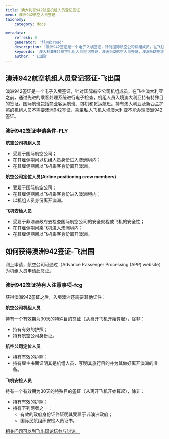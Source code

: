 ```yaml
---
title: 澳大利亚942航空机组人员登记签证
menu: 澳洲942航空人员签证
taxonomy:
    category: docs

metadata:
    refresh: 0
    generator: 'flyabroad'
    description: '澳洲942签证是一个电子入境签证，针对国际航空公司机组成员，在飞往澳大利亚之前，通过先进的乘客处理系统进行电子检查，机组人员入境澳大利亚持有特殊目的签证。国际航班包括商业客运航班、包机和货运航班。持有澳大利亚及新西兰护照的机组人员不需要澳洲942签证，乘坐私人飞机入境澳大利亚不能办理澳洲942签证。'
    keywords: '澳大利亚942航空机组人员登记签证，澳洲942航空人员签证，澳洲942签证'
    author: '飞出国'
---
```


## 澳洲942航空机组人员登记签证-飞出国

澳洲942签证是一个电子入境签证，针对国际航空公司机组成员，在飞往澳大利亚之前，通过先进的乘客处理系统进行电子检查，机组人员入境澳大利亚持有特殊目的签证。国际航班包括商业客运航班、包机和货运航班。持有澳大利亚及新西兰护照的机组人员不需要澳洲942签证，乘坐私人飞机入境澳大利亚不能办理澳洲942签证。

### 澳洲942签证申请条件-FLY

**航空公司机组人员**

* 受雇于国际航空公司；
* 在其雇佣期间以机组人员身份进入澳洲境内；
* 在其雇佣期间以飞机乘客身份离开澳洲。

**航空公司定位人员(Airline positioning crew members)**

* 受雇于国际航空公司；
* 在其雇佣期间以飞机乘客身份进入澳洲境内；
* 以机组人员身份离开澳洲。

**飞机安检人员**

* 受雇于非澳洲政府去检查国际航空公司的安全规程或飞机的安全性；
* 在其雇佣期间乘飞机进入澳洲境内；
* 在其雇佣期间以飞机乘客身份离开澳洲。

## 如何获得澳洲942签证-飞出国

网上申请，航空公司可通过（Advance Passenger Processing (APP) website）为机组人员申请此签证。

### 澳洲942签证持有人注意事项-fcg

获得澳洲942签证之后，入境澳洲还需要其他证件：

**航空公司机组人员**

持有一个有效期为30天的特殊目的签证（从离开飞机开始算起），除非：

* 持有有效的护照；
* 持有航空公司身份证。

**航空公司定位人员**

* 持有有效的护照；
* 持有雇主书面证明其是机组人员，写明其旅行目的并为其做好离开澳洲的准备。

**飞机安检人员**

持有一个有效期为30天的特殊目的签证（从离开飞机开始算起），除非：

* 持有有效的护照；
* 持有下列两者之一：
    * 有效的政府身份证件证明其受雇于非澳洲政府；
    * 国际民航组织安检人员证书。

[相关问题可以到飞出国论坛参与讨论。](http://bbs.fcgvisa.com/t/5817?target=_blank)